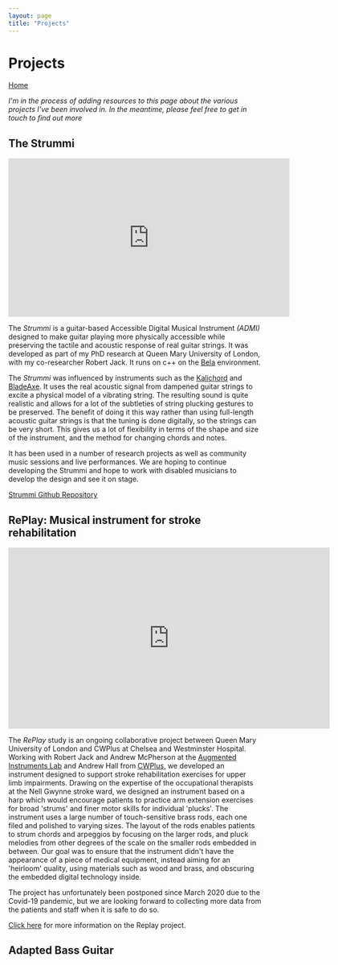 ```yaml
---
layout: page
title: "Projects"
---
```



# Projects

[Home](index.md)

_I'm in the process of adding resources to this page about the various projects I've been involved in. In the meantime, please feel free to get in touch to find out more_

## The Strummi

<iframe width="560" height="315" src="https://www.youtube.com/embed/wUR-tp6DT4I" frameborder="0" allow="accelerometer; autoplay; encrypted-media; gyroscope; picture-in-picture" allowfullscreen></iframe>

The _Strummi_ is a guitar-based Accessible Digital Musical Instrument _(ADMI)_ designed to make guitar playing more physically accessible while preserving the tactile and acoustic response of real guitar strings.
It was developed as part of my PhD research at Queen Mary University of London, with my co-researcher Robert Jack.
It runs on c++ on the [Bela](https://bela.io/) environment.

The _Strummi_ was influenced by instruments such as the [Kalichord](https://blog.bela.io/2017/05/15/kalichord/) and [BladeAxe](https://ccrma.stanford.edu/~rmichon/bladeaxe/).
It uses the real acoustic signal from dampened guitar strings to excite a physical model of a vibrating string.
The resulting sound is quite realistic and allows for a lot of the subtleties of string plucking gestures to be preserved.
The benefit of doing it this way rather than using full-length acoustic guitar strings is that the tuning is done digitally, so the strings can be very short.
This gives us a lot of flexibility in terms of the shape and size of the instrument, and the method for changing chords and notes.

It has been used in a number of research projects as well as community music sessions and live performances.
We are hoping to continue developing the Strummi and hope to work with disabled musicians to develop the design and see it on stage.

[Strummi Github Repository](https://github.com/JacobTFH/Strummi)

## RePlay: Musical instrument for stroke rehabilitation

<iframe src="https://player.vimeo.com/video/403623242" width="640" height="360" frameborder="0" allow="autoplay; fullscreen; picture-in-picture" allowfullscreen></iframe>

The _RePlay_ study is an ongoing collaborative project between Queen Mary University of London and CWPlus at Chelsea and Westminster Hospital.
Working with Robert Jack and Andrew McPherson at the [Augmented Instruments Lab](http://instrumentslab.org/) and Andrew Hall from [CWPlus](https://www.cwplus.org.uk/), we developed an instrument designed to support stroke rehabilitation exercises for upper limb impairments.
Drawing on the expertise of the occupational therapists at the Nell Gwynne stroke ward, we designed an instrument based on a harp which would encourage patients to practice arm extension exercises for broad 'strums' and finer motor skills for individual 'plucks'.
The instrument uses a large number of touch-sensitive brass rods, each one filed and polished to varying sizes.
The layout of the rods enables patients to strum chords and arpeggios by focusing on the larger rods, and pluck melodies from other degrees of the scale on the smaller rods embedded in between.
Our goal was to ensure that the instrument didn't have the appearance of a piece of medical equipment, instead aiming for an 'heirloom' quality, using materials such as wood and brass, and obscuring the embedded digital technology inside.

The project has unfortunately been postponed since March 2020 due to the Covid-19 pandemic, but we are looking forward to collecting more data from the patients and staff when it is safe to do so.

[Click here](https://www.cwplus.org.uk/blog/2020/04/03/the-replay-study/) for more information on the Replay project.

## Adapted Bass Guitar
